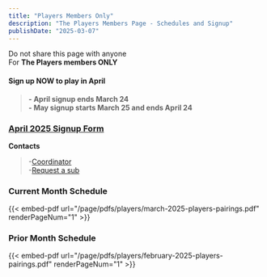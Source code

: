```yaml
---
title: "Players Members Only"
description: "The Players Members Page - Schedules and Signup"
publishDate: "2025-03-07"
---
```


Do not share this page with anyone\
For **The Players members ONLY**
#### **Sign up NOW to play in April**
>**- April signup ends March 24**\
>**- May signup starts March 25 and ends April 24**

### **[April 2025 Signup Form](/page/groups/players/signup)**

**Contacts**
>-[Coordinator](mailto:turnerdb1@gmail.com)\
>-[Request a sub]()

### **Current Month Schedule**

{{< embed-pdf url="/page/pdfs/players/march-2025-players-pairings.pdf" renderPageNum="1" >}}

### **Prior Month Schedule**

{{< embed-pdf url="/page/pdfs/players/february-2025-players-pairings.pdf" renderPageNum="1" >}}
